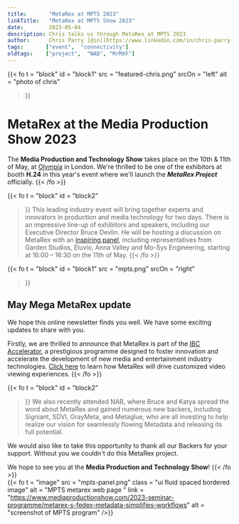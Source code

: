 ```yaml
---
title:       "MetaRex at MPTS 2023"
linkTitle:   "MetaRex at MPTS Show 2023"
date:        2023-05-04
description: Chris talks us through MetaRex at MPTS 2023
author:      Chris Parry [@in](https://www.linkedin.com/in/chris-parry-2b0a607/)
tags:       ["event",  "connectivity"] 
oldtags:    ["project",  "NAB", "MrMXF"]
---
```


<!-- ####################################################################### -->
{{< fo t = "block"
  id       = "block1"
  src      = "featured-chris.png"
  srcOn    = "left"
  alt = "photo of chris"
>}}
<!-- markdownlint-disable MD025 -->

# MetaRex at the Media Production Show 2023

The **Media Production and Technology Show** takes place on the 10th & 11th of May, at [Olympia] in London. We're thrilled to be one of the exhibitors at booth **H.24** in this year's event
where we'll launch the ***MetaRex Project*** officially.
{{< /fo >}}

{{< fo t = "block"
    id   = "block2"
>}}
This leading industry event will bring together experts and innovators in production and media technology for two days. There is an impressive line-up of exhibitors and speakers, including our Executive Director Bruce Devlin.  He will be hosting a discussion on MetaRex with an [inspiring panel](https://www.mediaproductionshow.com/2023-seminar-programme/metarex-s-fedex-metadata-simplifies-workflows), including representatives from Garden Studios, Eluvio, Anna Valley and Mo-Sys
Engineering, starting at 16:00 – 16:30 on the 11th of May.
{{< /fo >}}
<!-- ####################################################################### -->
{{< fo t = "block"
    id   = "block1"
    src  = "mpts.png"
    srcOn  = "right"
>}}
## May Mega MetaRex update

We hope this online newsletter finds you well. We have some exciting updates to share with you.

Firstly, we are thrilled to announce that MetaRex is part of the [IBC Accelerator], a prestigious programme designed to foster innovation and accelerate the development of new media and entertainment industry technologies. [Click here] to learn how MetaRex will drive customized video viewing experiences.
{{< /fo >}}
<!-- ####################################################################### -->
{{< fo t = "block"
    id   = "block2"
>}}
We also recently attended NAB, where Bruce and Katya spread the word about MetaRex and gained numerous new backers, including Signiant, SDVI, GrayMeta, and Metaglue, who are all investing to help realize our vision for seamlessly flowing Metadata and releasing its full potential.

We would also like to take this opportunity to thank all our Backers for your support.  Without you we couldn't do this MetaRex project. 

We hope to see you at the **Media Production and Technology Show**!
{{< /fo >}}
<br />
{{< fo t = "image"
  src   =  "mpts-panel.png"
  class = "ui fluid spaced bordered image"
  alt   = "MPTS metarex web page "
  link  = "https://www.mediaproductionshow.com/2023-seminar-programme/metarex-s-fedex-metadata-simplifies-workflows"
  alt = "screenshot of MPTS program"
/>}}

[Olympia]:  https://www.mediaproductionshow.com
[inspiring panel]:  https://www.mediaproductionshow.com/2023-seminar-programme/metarex-s-fedex-metadata-simplifies-workflows
[IBC Accelerator]:  https://show.ibc.org/responsive-narrative-factory
[Click here]: https://show.ibc.org/2023-content-agenda-1/tba-27